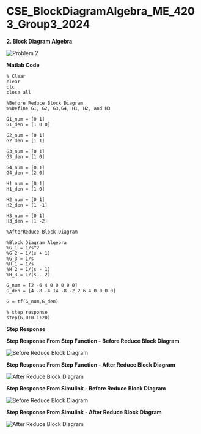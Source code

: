 # CSE_BlockDiagramAlgebra_ME_4203_Group3_2024

**2. Block Diagram Algebra**

![Problem 2](https://github.com/Lenyilagan/CSE_BlockDiagramAlgebra_ME_4203_Group3_2024/assets/161393545/2e3feb06-e02a-4869-a55f-fc21e651fec6)


**Matlab Code**

    % Clear
    clear
    clc
    close all

    %Before Reduce Block Diagram
    %%Define G1, G2, G3,G4, H1, H2, and H3

    G1_num = [0 1]
    G1_den = [1 0 0]

    G2_num = [0 1]
    G2_den = [1 1]

    G3_num = [0 1]
    G3_den = [1 0]

    G4_num = [0 1]
    G4_den = [2 0]

    H1_num = [0 1]
    H1_den = [1 0]

    H2_num = [0 1]
    H2_den = [1 -1]

    H3_num = [0 1]
    H3_den = [1 -2]

    %AfterReduce Block Diagram

    %Block Diagram Algebra
    %G_1 = 1/s^2
    %G_2 = 1/(s + 1)
    %G_3 = 1/s
    %H_1 = 1/s
    %H_2 = 1/(s - 1)
    %H_3 = 1/(s - 2)
    
    G_num = [2 -6 4 0 0 0 0 0]
    G_den = [4 -8 -4 14 -8 -2 2 6 4 0 0 0 0]

    G = tf(G_num,G_den)

    % step response
    step(G,0:0.1:20)

**Step Response**

**Step Response From Step Function - Before Reduce Block Diagram**

![Before Reduce Block Diagram](https://github.com/Lenyilagan/CSE_BlockDiagramAlgebra_ME_4203_Group3_2024/assets/161393545/a460449a-5ba3-44f8-b864-d3b81dad4994)

**Step Response From Step Function - After Reduce Block Diagram**

![After Reduce Block Diagram](https://github.com/Lenyilagan/CSE_BlockDiagramAlgebra_ME_4203_Group3_2024/assets/161393545/aff13e3d-5874-4467-8341-ea3f3b1c7ee2)

**Step Response From Simulink - Before Reduce Block Diagram**

![Before Reduce Block Diagram](https://github.com/Lenyilagan/CSE_BlockDiagramAlgebra_ME_4203_Group3_2024/assets/161393545/7eb6f828-8934-41f6-acf3-1e56004e6ea0)

**Step Response From Simulink - After Reduce Block Diagram**

![After Reduce Block Diagram](https://github.com/Lenyilagan/CSE_BlockDiagramAlgebra_ME_4203_Group3_2024/assets/161393545/31d7cc36-5875-4c22-b087-bb87dac4c81a)









